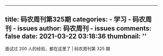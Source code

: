 
---
title: 码农周刊第325期
categories: 
    - 学习
    - 码农周刊 - issues
author: 码农周刊 - issues
comments: false
date: 2021-03-22 03:18:36
thumbnail: ''
---

<div>   
面试过 200 人的经验，都在这里了 | 码农周刊第 325 期  
</div>
            